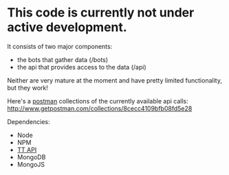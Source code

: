# This code is currently not under active development. 

It consists of two major components:
* the bots that gather data (/bots)
* the api that provides access to the data (/api)

Neither are very mature at the moment and have pretty limited functionality, but they work!

Here's a [postman](https://chrome.google.com/webstore/detail/postman-rest-client/fdmmgilgnpjigdojojpjoooidkmcomcm?hl=en) collections of the currently available api calls: http://www.getpostman.com/collections/8cecc4109bfb08fd5e28

Dependencies: 
* Node
* NPM
* [TT API](https://github.com/alaingilbert/Turntable-API)
* MongoDB
* MongoJS
